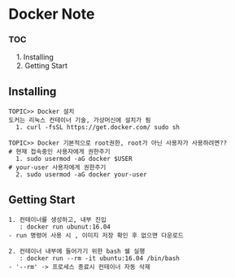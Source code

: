 # Docker Note 
<h3>TOC</h3>
&nbsp;&nbsp;&nbsp; 1. Installing <br>
&nbsp;&nbsp;&nbsp; 2. Getting Start<br>


## Installing
```
TOPIC>> Docker 설치
도커는 리눅스 컨테이너 기술, 가상머신에 설치가 됨 
  1. curl -fsSL https://get.docker.com/ sudo sh

TOPIC>> Docker 기본적으로 root권한, root가 아닌 사용자가 사용하려면??
# 현재 접속중인 사용자에게 권한주기
  1. sudo usermod -aG docker $USER 
# your-user 사용자에게 권한주기
  2. sudo usermod -aG docker your-user 
```

## Getting Start
```
1. 컨테이너를 생성하고, 내부 진입
   : docker run ubunut:16.04
- run 명령어 사용 시 , 이미지 저장 확인 후 없으면 다운로드

2. 컨테이너 내부에 들어가기 위한 bash 쉘 실행
   : docker run --rm -it ubuntu:16.04 /bin/bash
- '--rm' -> 프로세스 종료시 컨테이너 자동 삭제

```